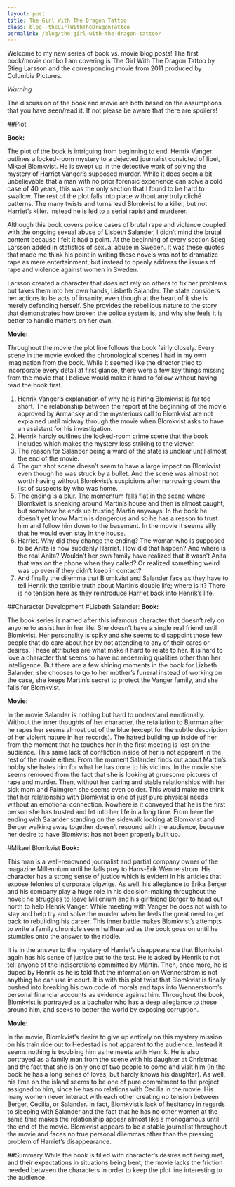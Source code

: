 ```yaml
---
layout: post
title: The Girl With The Dragon Tattoo
class: blog--theGirlWithTheDragonTattoo
permalink: /blog/the-girl-with-the-dragon-tattoo/
---
```


Welcome to my new series of book vs. movie blog posts! The first book/movie combo I am covering is The Girl With The Dragon Tattoo by Stieg Larsson and the corresponding movie from 2011 produced by Columbia Pictures. 

*Warning*

The discussion of the book and movie are both based on the assumptions that you have seen/read it. If not please be aware that there are spoilers!


##Plot

**Book:**
 
The plot of the book is intriguing from beginning to end. Henrik Vanger outlines a locked-room mystery to a dejected journalist convicted of libel, Mikael Blomkvist. He is swept up in the detective work of solving the mystery of Harriet Vanger’s supposed murder. While it does seem a bit unbelievable that a man with no prior forensic experience can solve a cold case of 40 years, this was the only section that I found to be hard to swallow. The rest of the plot falls into place without any truly cliché patterns. The many twists and turns lead Blomkvist to a killer, but not Harriet’s killer. Instead he is led to a serial rapist and murderer. 

Although this book covers police cases of brutal rape and violence coupled with the ongoing sexual abuse of Lisbeth Salander, I didn’t mind the brutal content because I felt it had a point. At the beginning of every section Stieg Larsson added in statistics of sexual abuse in Sweden. It was these quotes that made me think his point in writing these novels was not to dramatize rape as mere entertainment, but instead to openly address the issues of rape and violence against women in Sweden. 

Larsson created a character that does not rely on others to fix her problems but takes them into her own hands, Lisbeth Salander. The state considers her actions to be acts of insanity, even though at the heart of it she is merely defending herself. She provides the rebellious nature to the story that demonstrates how broken the police system is, and why she feels it is better to handle matters on her own.

**Movie:**

Throughout the movie the plot line follows the book fairly closely. Every scene in the movie evoked the chronological scenes I had in my own imagination from the book. While it seemed like the director tried to incorporate every detail at first glance, there were a few key things missing from the movie that I believe would make it hard to follow without having read the book first.

1. Henrik Vanger’s explanation of why he is hiring Blomkvist is far too short. The relationship between the report at the beginning of the movie approved by Armansky and the mysterious call to Blomkvist are not explained until midway through the movie when Blomkvist asks to have an assistant for his investigation.
2. Henrik hardly outlines the locked-room crime scene that the book includes which makes the mystery less striking to the viewer.
3.	The reason for Salander being a ward of the state is unclear until almost the end of the movie.
4.	The gun shot scene doesn’t seem to have a large impact on Blomkvist even though he was struck by a bullet. And the scene was almost not worth having without Blomkvist’s suspicions after narrowing down the list of suspects by who was home.
5.	The ending is a blur. The momentum falls flat in the scene where Blomkvist is sneaking around Martin’s house and then is almost caught, but somehow he ends up trusting Martin anyways. In the book he doesn’t yet know Martin is dangerous and so he has a reason to trust him and follow him down to the basement. In the movie it seems silly that he would even stay in the house.
6.	Harriet. Why did they change the ending? The woman who is supposed to be Anita is now suddenly Harriet. How did that happen? And where is the real Anita? Wouldn’t her own family have realized that it wasn’t Anita that was on the phone when they called? Or realized something weird was up even if they didn’t keep in contact?
7.	And finally the dilemma that Blomkvist and Salander face as they have to tell Henrik the terrible truth about Martin’s double life; where is it? There is no tension here as they reintroduce Harriet back into Henrik’s life.

##Character Development
#Lisbeth Salander:
**Book:**

The book series is named after this infamous character that doesn’t rely on anyone to assist her in her life. She doesn’t have a single real friend until Blomkvist. Her personality is spiky and she seems to disappoint those few people that do care about her by not attending to any of their cares or desires. These attributes are what make it hard to relate to her. It is hard to love a character that seems to have no redeeming qualities other than her intelligence. But there are a few shining moments in the book for Lizbeth Salander: she chooses to go to her mother’s funeral instead of working on the case, she keeps Martin’s secret to protect the Vanger family, and she falls for Blomkvist.

**Movie:**

In the movie Salander is nothing but hard to understand emotionally. Without the inner thoughts of her character, the retaliation to Bjurman after he rapes her seems almost out of the blue (except for the subtle description of her violent nature in her records). The hatred building up inside of her from the moment that he touches her in the first meeting is lost on the audience. This same lack of confliction inside of her is not apparent in the rest of the movie either. From the moment Salander finds out about Martin’s hobby she hates him for what he has done to his victims. In the movie she seems removed from the fact that she is looking at gruesome pictures of rape and murder. Then, without her caring and stable relationships with her sick mom and Palmgren she seems even colder. This would make me think that her relationship with Blomkvist is one of just pure physical needs without an emotional connection. Nowhere is it conveyed that he is the first person she has trusted and let into her life in a long time. From here the ending with Salander standing on the sidewalk looking at Blomkvist and Berger walking away together doesn’t resound with the audience, because her desire to have Blomkvist has not been properly built up. 

#Mikael Blomkvist
**Book:**

This man is a well-renowned journalist and partial company owner of the magazine Millennium until he falls prey to Hans-Erik Wennerstrom. His character has a strong sense of justice which is evident in his articles that expose felonies of corporate bigwigs. As well, his allegiance to Erika Berger and his company play a huge role in his decision-making throughout the novel: he struggles to leave Millenium and his girlfriend Berger to head out north to help Henrik Vanger. While meeting with Vanger he does not wish to stay and help try and solve the murder when he feels the great need to get back to rebuilding his career. This inner battle makes Blomkvist’s attempts to write a family chronicle seem halfhearted as the book goes on until he stumbles onto the answer to the riddle.

It is in the answer to the mystery of Harriet’s disappearance that Blomkvist again has his sense of justice put to the test. He is asked by Henrik to not tell anyone of the indiscretions committed by Martin. Then, once more, he is duped by Henrik as he is told that the information on Wennerstrom is not anything he can use in court. It is with this plot twist that Blomkvist is finally pushed into breaking his own code of morals and taps into Wennerstrom’s personal financial accounts as evidence against him. Throughout the book, Blomkvist is portrayed as a bachelor who has a deep allegiance to those around him, and seeks to better the world by exposing corruption.

**Movie:**

In the movie, Blomkvist’s desire to give up entirely on this mystery mission on his train ride out to Hedestad is not apparent to the audience. Instead it seems nothing is troubling him as he meets with Henrik. He is also portrayed as a family man from the scene with his daughter at Christmas and the fact that she is only one of two people to come and visit him (In the book he has a long series of loves, but hardly knows his daughter). As well, his time on the island seems to be one of pure commitment to the project assigned to him, since he has no relations with Cecilia in the movie. His many women never interact with each other creating no tension between Berger, Cecilia, or Salander. In fact, Blomkvist’s lack of hesitancy in regards to sleeping with Salander and the fact that he has no other women at the same time makes the relationship appear almost like a monogamous until the end of the movie. Blomkvist appears to be a stable journalist throughout the movie and faces no true personal dilemmas other than the pressing problem of Harriet’s disappearance.

##Summary
While the book is filled with character’s desires not being met, and their expectations in situations being bent, the movie lacks the friction needed between the characters in order to keep the plot line interesting to the audience. 
